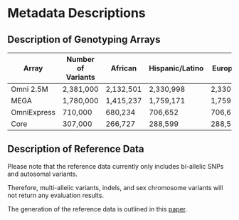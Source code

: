 # Metadata Descriptions

## Description of Genotyping Arrays

| Array         | Number of Variants | African   | Hispanic/Latino | European  | Finnish   |
|---------------|--------------------|-----------|------------------|-----------|-----------|
| Omni 2.5M     | 2,381,000          | 2,132,501 | 2,330,998        | 2,330,998 | 2,264,709 |
| MEGA          | 1,780,000          | 1,415,237 | 1,759,171        | 1,759,171 | 1,676,050 |
| OmniExpress   | 710,000            | 680,234   | 706,652          | 706,652   | 698,865   |
| Core          | 307,000            | 266,727   | 288,599          | 288,599   | 302,423   |

## Description of Reference Data
Please note that the reference data currently only includes bi-allelic SNPs and autosomal variants.

Therefore, multi-allelic variants, indels, and sex chromosome variants will not return any evaluation results.

The generation of the reference data is outlined in this [paper](https://doi.org/10.1016/j.ajhg.2022.07.012).


